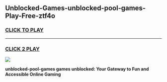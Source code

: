 
## Unblocked-Games-unblocked-pool-games-Play-Free-ztf4o
<h3>
<a href="https://premium76.site?title=unblocked-pool-games&ref=17A">CLICK TO PLAY</a></h3>
<hr>

<h3>
<a href="https://premium76.site?title=unblocked-pool-games&ref=17A">CLICK 2 PLAY</a>
  
</h3>

<a href="https://premium76.site?title=unblocked-pool-games&ref=17A"><img src="https://clearcache.store/games.png"></a>


**unblocked-pool-games games unblocked: Your Gateway to Fun and Accessible Online Gaming**
